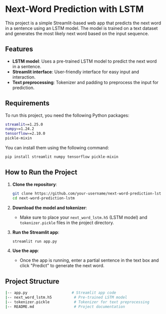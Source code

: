 # Next-Word Prediction with LSTM

This project is a simple Streamlit-based web app that predicts the next word in a sentence using an LSTM model. The model is trained on a text dataset and generates the most likely next word based on the input sequence.

## Features

- **LSTM model**: Uses a pre-trained LSTM model to predict the next word in a sentence.
- **Streamlit interface**: User-friendly interface for easy input and interaction.
- **Text preprocessing**: Tokenizer and padding to preprocess the input for prediction.

## Requirements

To run this project, you need the following Python packages:

```bash
streamlit==1.25.0
numpy==1.24.2
tensorflow==2.10.0
pickle-mixin
```

You can install them using the following command:

```bash
pip install streamlit numpy tensorflow pickle-mixin
```

## How to Run the Project

1. **Clone the repository**:

    ```bash
    git clone https://github.com/your-username/next-word-prediction-lstm.git
    cd next-word-prediction-lstm
    ```

2. **Download the model and tokenizer**:

   - Make sure to place your `next_word_lstm.h5` (LSTM model) and `tokenizer.pickle` files in the project directory.

3. **Run the Streamlit app**:

    ```bash
    streamlit run app.py
    ```

4. **Use the app**:

   - Once the app is running, enter a partial sentence in the text box and click "Predict" to generate the next word.

## Project Structure

```bash
|-- app.py                    # Streamlit app code
|-- next_word_lstm.h5          # Pre-trained LSTM model
|-- tokenizer.pickle           # Tokenizer for text preprocessing
|-- README.md                  # Project documentation
```
